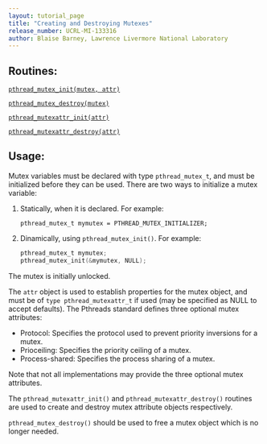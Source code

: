 ```yaml
---
layout: tutorial_page
title: "Creating and Destroying Mutexes"
release_number: UCRL-MI-133316
author: Blaise Barney, Lawrence Livermore National Laboratory
---
```


## Routines:

[`pthread_mutex_init(mutex, attr)`](man/pthread_mutex_init.txt)

[`pthread_mutex_destroy(mutex)`](man/pthread_mutex_destroy.txt)

[`pthread_mutexattr_init(attr)`](man/pthread_mutexattr_init.txt)

[`pthread_mutexattr_destroy(attr)`](man/pthread_mutexattr_destroy.txt)

## Usage:

Mutex variables must be declared with type `pthread_mutex_t`, and must be initialized before they can be used. There are two ways to initialize a mutex variable:

1. Statically, when it is declared. For example:

    `pthread_mutex_t mymutex = PTHREAD_MUTEX_INITIALIZER;`

2. Dinamically, using `pthread_mutex_init()`. For example:

    ```C
    pthread_mutex_t mymutex;
    pthread_mutex_init(&mymutex, NULL);
    ```

The mutex is initially unlocked.

The `attr` object is used to establish properties for the mutex object, and must be of `type pthread_mutexattr_t` if used (may be specified as NULL to accept defaults). The Pthreads standard defines three optional mutex attributes:

* Protocol: Specifies the protocol used to prevent priority inversions for a mutex.
* Prioceiling: Specifies the priority ceiling of a mutex.
* Process-shared: Specifies the process sharing of a mutex.

Note that not all implementations may provide the three optional mutex attributes.

The `pthread_mutexattr_init()` and `pthread_mutexattr_destroy()` routines are used to create and destroy mutex attribute objects respectively.

`pthread_mutex_destroy()` should be used to free a mutex object which is no longer needed.
